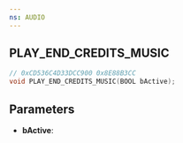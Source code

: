 ```yaml
---
ns: AUDIO
---
```

## PLAY_END_CREDITS_MUSIC

```c
// 0xCD536C4D33DCC900 0x8E88B3CC
void PLAY_END_CREDITS_MUSIC(BOOL bActive);
```


## Parameters
* **bActive**:

